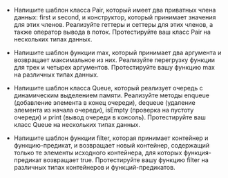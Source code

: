 - Напишите шаблон класса Pair, который имеет два приватных члена данных: first и second, 
и конструктор, который принимает значения для этих членов. Реализуйте геттеры и сеттеры 
для этих членов, а также оператор вывода в поток. Протестируйте ваш класс Pair на 
нескольких типах данных.

- Напишите шаблон функции max, который принимает два аргумента и возвращает максимальное из них. 
Реализуйте перегрузку функции для трех и четырех аргументов. Протестируйте вашу функцию max 
на различных типах данных.

- Напишите шаблон класса Queue, который реализует очередь с динамическим выделением памяти. 
Реализуйте методы enqueue (добавление элемента в конец очереди), dequeue (удаление элемента 
из начала очереди), isEmpty (проверка на пустоту очереди) и print (вывод очереди в консоль). 
Протестируйте ваш класс Queue на нескольких типах данных.

- Напишите шаблон функции filter, которая принимает контейнер и функцию-предикат, и возвращает 
новый контейнер, содержащий только те элементы исходного контейнера, для которых функция-предикат 
возвращает true. Протестируйте вашу функцию filter на различных типах контейнеров и функций-предикатов.